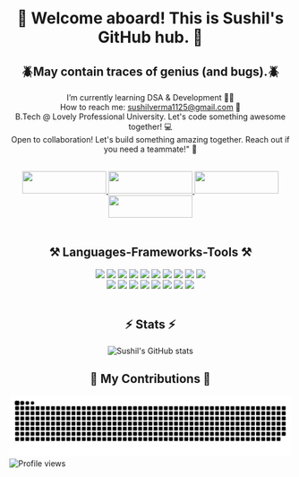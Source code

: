 <h1 align="center">👋 Welcome aboard! This is Sushil's GitHub hub. 🚀 </h1> 

<h2 align="center">🪲May contain traces of genius (and bugs).🪲<br></h2>


<div align="center" >
  <p>I’m currently learning DSA & Development 🧑‍💻<br>
  How to reach me: <a href="mailto:sushilverma1125@gmail.com">sushilverma1125@gmail.com</a> 📧<br>
  B.Tech @ Lovely Professional University. Let's code something awesome together! 💻 <br>
  Open to collaboration! Let's build something amazing together. Reach out if you need a teammate!" 🌱  </p>
</div>

<br>
<div align="center"> 
  <a href="https://linkedin.com/in/sushilverma1125" target="_blank">
  <img src="https://img.shields.io/badge/LinkedIn-0077B5?style=for-the-badge&logo=linkedin&logoColor=white" target="_blank" style="width: 150px; height: 40px;" >
</a>
<a href="https://www.hackerrank.com/sushilverma1125" target="_blank">
  <img src="https://img.shields.io/badge/HackerRank-2EC866?style=for-the-badge&logo=hackerrank&logoColor=white" target="_blank" style="width: 150px; height: 40px;" >
</a>
<a href="https://leetcode.com/sushilverma1125" target="_blank">
  <img src="https://img.shields.io/badge/LeetCode-FFA116?style=for-the-badge&logo=leetcode&logoColor=white" target="_blank" style="width: 150px; height: 40px;" >
</a>
<a href="https://linktr.ee/sushilverma1125" target="_blank">
  <img src="https://img.shields.io/badge/Linktree-39E09B?style=for-the-badge&logo=linktree&logoColor=white" target="_blank" style="width: 150px; height: 40px;" >
</a>

</div>
<br>
<div align="center">
  <h2 align="center">⚒️ Languages-Frameworks-Tools ⚒️</h2>
  <img src="https://skillicons.dev/icons?i=html" />
  <img src="https://skillicons.dev/icons?i=css" />
  <img src="https://skillicons.dev/icons?i=javascript" />
  <img src="https://skillicons.dev/icons?i=typescript" />
  <img src="https://skillicons.dev/icons?i=react" />
  <img src="https://skillicons.dev/icons?i=bootstrap" />
  <img src="https://skillicons.dev/icons?i=vscode" />
  <img src="https://skillicons.dev/icons?i=github" />
  <img src="https://skillicons.dev/icons?i=nodejs" />
  <img src="https://skillicons.dev/icons?i=python" />
<br>
  <img src="https://skillicons.dev/icons?i=express" />
  <img src="https://skillicons.dev/icons?i=mongodb" />
  <img src="https://skillicons.dev/icons?i=c" />
  <img src="https://skillicons.dev/icons?i=java" />
  <img src="https://skillicons.dev/icons?i=nextjs" />
  <img src="https://skillicons.dev/icons?i=mysql" />
  <img src="https://skillicons.dev/icons?i=figma" />
  <img src="https://skillicons.dev/icons?i=git" />
</div>

<br>
<div align="center"> 
 <h2 align="center">⚡ Stats ⚡</h2>
  
![Sushil's GitHub stats](https://github-readme-stats.vercel.app/api?username=sushilverma1125&show_icons=true&theme=radical)
</div>

<div align="center">
  <h2>🐍 My Contributions 🐍</h2>
  <img alt="snake eating my contributions" src="https://raw.githubusercontent.com/sushilverma1125/sushilverma1125/output/snake.svg" />
</div>
<img style="float: left;" src="https://komarev.com/ghpvc/?username=sushilverma1125&color=blue" alt="Profile views">
